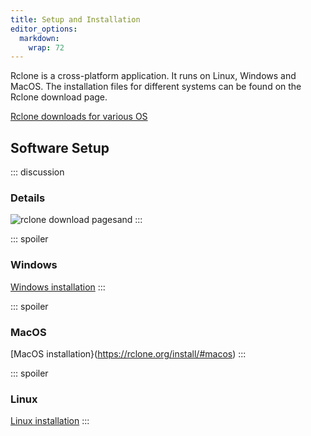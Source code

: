 ```yaml
---
title: Setup and Installation
editor_options: 
  markdown: 
    wrap: 72
---
```


Rclone is a cross-platform application. It runs on Linux, Windows and
MacOS. The installation files for different systems can be found on the
Rclone download page.

[Rclone downloads for various OS](https://rclone.org/downloads/)

## Software Setup

::: discussion
### Details

![rclone download page](https://rclone.org/downloads/)sand
:::

::: spoiler
### Windows

[Windows installation](https://rclone.org/install/#windows)
:::

::: spoiler
### MacOS

[MacOS installation}(https://rclone.org/install/#macos)
:::

::: spoiler
### Linux

[Linux installation](https://rclone.org/install/#linux)
:::
